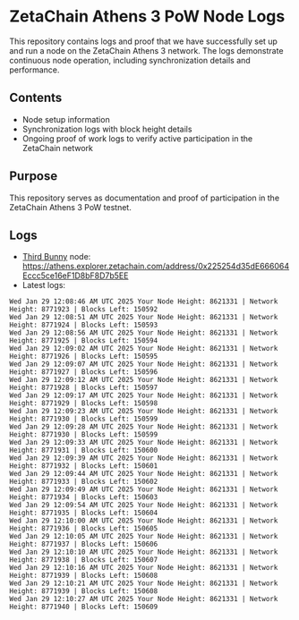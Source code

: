 # ZetaChain Athens 3 PoW Node Logs
This repository contains logs and proof that we have successfully set up and run a node on the ZetaChain Athens 3 network. The logs demonstrate continuous node operation, including synchronization details and performance.

## Contents
- Node setup information
- Synchronization logs with block height details
- Ongoing proof of work logs to verify active participation in the ZetaChain network

## Purpose
This repository serves as documentation and proof of participation in the ZetaChain Athens 3 PoW testnet.

## Logs

- [Third Bunny](https://thirdbunny.xyz/) node: https://athens.explorer.zetachain.com/address/0x225254d35dE666064Eccc5ce16eF1D8bF8D7b5EE
- Latest logs:
```
Wed Jan 29 12:08:46 AM UTC 2025 Your Node Height: 8621331 | Network Height: 8771923 | Blocks Left: 150592
Wed Jan 29 12:08:51 AM UTC 2025 Your Node Height: 8621331 | Network Height: 8771924 | Blocks Left: 150593
Wed Jan 29 12:08:56 AM UTC 2025 Your Node Height: 8621331 | Network Height: 8771925 | Blocks Left: 150594
Wed Jan 29 12:09:02 AM UTC 2025 Your Node Height: 8621331 | Network Height: 8771926 | Blocks Left: 150595
Wed Jan 29 12:09:07 AM UTC 2025 Your Node Height: 8621331 | Network Height: 8771927 | Blocks Left: 150596
Wed Jan 29 12:09:12 AM UTC 2025 Your Node Height: 8621331 | Network Height: 8771928 | Blocks Left: 150597
Wed Jan 29 12:09:17 AM UTC 2025 Your Node Height: 8621331 | Network Height: 8771929 | Blocks Left: 150598
Wed Jan 29 12:09:23 AM UTC 2025 Your Node Height: 8621331 | Network Height: 8771930 | Blocks Left: 150599
Wed Jan 29 12:09:28 AM UTC 2025 Your Node Height: 8621331 | Network Height: 8771930 | Blocks Left: 150599
Wed Jan 29 12:09:33 AM UTC 2025 Your Node Height: 8621331 | Network Height: 8771931 | Blocks Left: 150600
Wed Jan 29 12:09:39 AM UTC 2025 Your Node Height: 8621331 | Network Height: 8771932 | Blocks Left: 150601
Wed Jan 29 12:09:44 AM UTC 2025 Your Node Height: 8621331 | Network Height: 8771933 | Blocks Left: 150602
Wed Jan 29 12:09:49 AM UTC 2025 Your Node Height: 8621331 | Network Height: 8771934 | Blocks Left: 150603
Wed Jan 29 12:09:54 AM UTC 2025 Your Node Height: 8621331 | Network Height: 8771935 | Blocks Left: 150604
Wed Jan 29 12:10:00 AM UTC 2025 Your Node Height: 8621331 | Network Height: 8771936 | Blocks Left: 150605
Wed Jan 29 12:10:05 AM UTC 2025 Your Node Height: 8621331 | Network Height: 8771937 | Blocks Left: 150606
Wed Jan 29 12:10:10 AM UTC 2025 Your Node Height: 8621331 | Network Height: 8771938 | Blocks Left: 150607
Wed Jan 29 12:10:16 AM UTC 2025 Your Node Height: 8621331 | Network Height: 8771939 | Blocks Left: 150608
Wed Jan 29 12:10:21 AM UTC 2025 Your Node Height: 8621331 | Network Height: 8771939 | Blocks Left: 150608
Wed Jan 29 12:10:27 AM UTC 2025 Your Node Height: 8621331 | Network Height: 8771940 | Blocks Left: 150609
```
